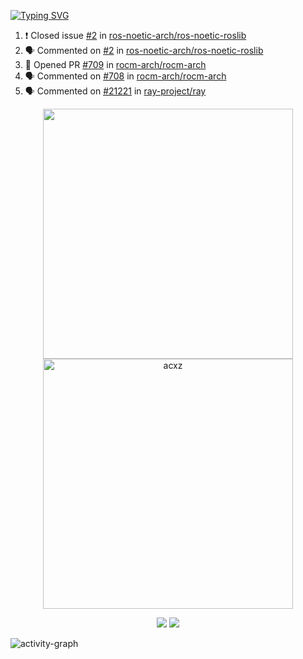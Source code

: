 [![Typing SVG](https://readme-typing-svg.herokuapp.com?size=16&color=AFFFA3&multiline=true&height=75&lines=contributing+to+robotics%2Faerospace%2Fml%2Fgpu+software;packaging+it+for+archlinux;ricer)](https://git.io/typing-svg)

<!--START_SECTION:activity-->
1. ❗️ Closed issue [#2](https://github.com/ros-noetic-arch/ros-noetic-roslib/issues/2) in [ros-noetic-arch/ros-noetic-roslib](https://github.com/ros-noetic-arch/ros-noetic-roslib)
2. 🗣 Commented on [#2](https://github.com/ros-noetic-arch/ros-noetic-roslib/issues/2) in [ros-noetic-arch/ros-noetic-roslib](https://github.com/ros-noetic-arch/ros-noetic-roslib)
3. 💪 Opened PR [#709](https://github.com/rocm-arch/rocm-arch/pull/709) in [rocm-arch/rocm-arch](https://github.com/rocm-arch/rocm-arch)
4. 🗣 Commented on [#708](https://github.com/rocm-arch/rocm-arch/issues/708) in [rocm-arch/rocm-arch](https://github.com/rocm-arch/rocm-arch)
5. 🗣 Commented on [#21221](https://github.com/ray-project/ray/issues/21221) in [ray-project/ray](https://github.com/ray-project/ray)
<!--END_SECTION:activity-->

<p align="center">
  <img width="400em" src=https://github-readme-stats.vercel.app/api?username=acxz&include_all_commits=true&show_icons=true />
  <img width="400em" src="https://github-readme-streak-stats.herokuapp.com/?user=acxz&" alt="acxz" />
</p>

<p align="center">
  <img src=https://github-readme-stats.vercel.app/api/top-langs/?username=acxz&layout=compact />
  <img src=https://github-profile-trophy.vercel.app/?username=acxz&row=2&column=4 />
</p>

![activity-graph](https://activity-graph.herokuapp.com/graph?username=acxz&theme=aqua)
